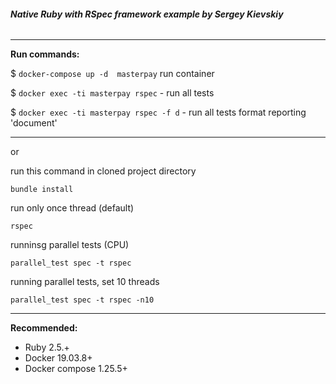 ###### **Native Ruby with RSpec framework example by Sergey Kievskiy**

*****
**Run commands:**


$ `docker-compose up -d  masterpay` run container

$ `docker exec -ti masterpay rspec` - run all tests

$ `docker exec -ti masterpay rspec -f d`  - run all tests format reporting 'document'

*****
or

 run this command in cloned project directory

    bundle install 

 run only once thread (default)
    
    rspec  

 runninsg parallel tests (CPU)
    
    parallel_test spec -t rspec

 running parallel tests, set 10 threads

    parallel_test spec -t rspec -n10 
*****
**Recommended:**

* Ruby 2.5.+
* Docker 19.03.8+
* Docker compose 1.25.5+